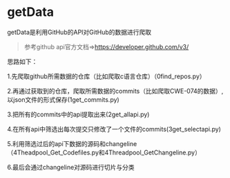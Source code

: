 # getData
  getData是利用GitHub的API对GitHub的数据进行爬取
  > 参考github api官方文档=>https://developer.github.com/v3/

  思路如下：
  
  1.先爬取github所需数据的仓库（比如爬取c语言仓库）（0find_repos.py）
  
  2.再通过获取到的仓库，爬取所需数据的commits（比如爬取CWE-074的数据）,以json文件的形式保存(1get_commits.py)
  
  3.把所有的commits中的api提取出来(2get_allapi.py)
 
  4.在所有api中筛选出每次提交只修改了一个文件的commits(3get_selectapi.py)
  
  5.利用筛选过后的api下数据的源码和changeline（4Theadpool_Get_Codefiles.py和4Threadpool_GetChangeline.py）
  
  6.最后会通过changeline对源码进行切片与分类
